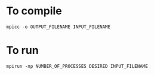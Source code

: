 # To compile
`mpicc -o OUTPUT_FILENAME INPUT_FILENAME`

# To run
`mpirun -np NUMBER_OF_PROCESSES DESIRED INPUT_FILENAME`
